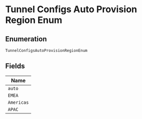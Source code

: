 
# Tunnel Configs Auto Provision Region Enum

## Enumeration

`TunnelConfigsAutoProvisionRegionEnum`

## Fields

| Name |
|  --- |
| `auto` |
| `EMEA` |
| `Americas` |
| `APAC` |

